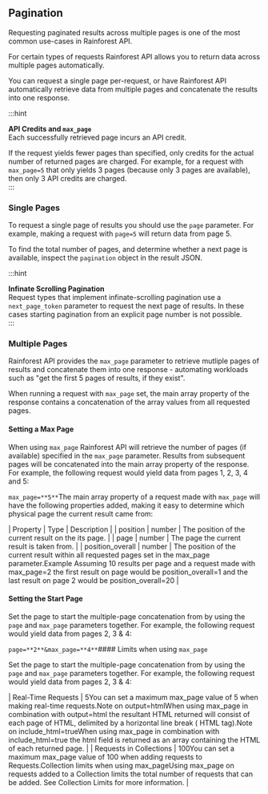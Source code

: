 Pagination
----------

Requesting paginated results across multiple pages is one of the most common use-cases in Rainforest API.

For certain types of requests Rainforest API allows you to return data across multiple pages automatically.

You can request a single page per-request, or have Rainforest API automatically retrieve data from multiple pages and concatenate the results into one response.

  
:::hint



**API Credits and `max_page`**  
Each successfully retrieved page incurs an API credit.  
  
If the request yields fewer pages than specified, only credits for the actual number of returned pages are charged. For example, for a request with `max_page=5` that only yields 3 pages (because only 3 pages are available), then only 3 API credits are charged.  
:::

### Single Pages

To request a single page of results you should use the `page` parameter. For example, making a request with `page=5` will return data from page 5.

To find the total number of pages, and determine whether a next page is available, inspect the `pagination` object in the result JSON.

  
:::hint



**Infinate Scrolling Pagination**  
Request types that implement infinate-scrolling pagination use a `next_page_token` parameter to request the next page of results. In these cases starting pagination from an explicit page number is not possible.  
:::

### Multiple Pages

Rainforest API provides the `max_page` parameter to retrieve mutliple pages of results and concatenate them into one response - automating workloads such as "get the first 5 pages of results, if they exist".

When running a request with `max_page` set, the main array property of the response contains a concatenation of the array values from all requested pages.

#### Setting a Max Page

When using `max_page` Rainforest API will retrieve the number of pages (if available) specified in the `max_page` parameter. Results from subsequent pages will be concatenated into the main array property of the response. For example, the following request would yield data from pages 1, 2, 3, 4 and 5:

`max_page=**5**`The main array property of a request made with `max_page` will have the following properties added, making it easy to determine which physical page the current result came from:

| Property | Type | Description |
| position | number | The position of the current result on the its page. |
| page | number | The page the current result is taken from. |
| position\_overall | number | The position of the current result within all requested pages set in the max\_page parameter.Example Assuming 10 results per page and a request made with max\_page=2 the first result on page would be position\_overall=1 and the last result on page 2 would be position\_overall=20 |
#### Setting the Start Page

Set the page to start the multiple-page concatenation from by using the `page` and `max_page` parameters together. For example, the following request would yield data from pages 2, 3 & 4:

`page=**2**&max_page=**4**`#### Limits when using `max_page`

Set the page to start the multiple-page concatenation from by using the `page` and `max_page` parameters together. For example, the following request would yield data from pages 2, 3 & 4:

| Real-Time Requests | 5You can set a maximum max\_page value of 5 when making real-time requests.Note on output=htmlWhen using max\_page in combination with output=html the resultant HTML returned will consist of each page of HTML, delimited by a horizontal line break ( HTML tag).Note on include\_html=trueWhen using max\_page in combination with include\_html=true the html field is returned as an array containing the HTML of each returned page. |
| Requests in Collections | 100You can set a maximum max\_page value of 100 when adding requests to Requests.Collection limits when using max\_pageUsing max\_page on requests added to a Collection limits the total number of requests that can be added. See Collection Limits for more information. |
